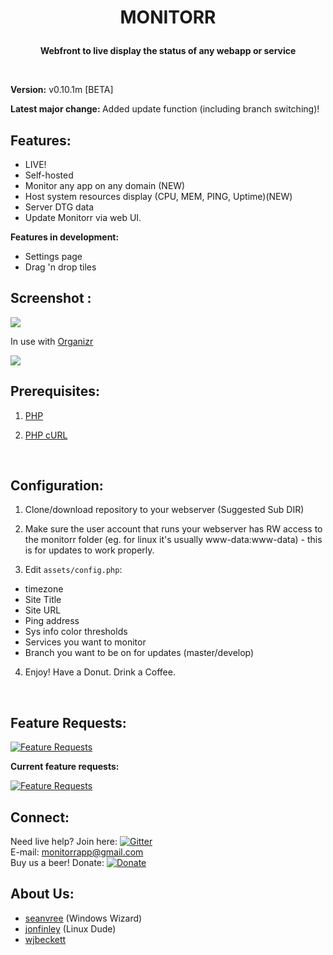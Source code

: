 # <p align="center"><b> MONITORR </b></p>

<p align="center"><b>Webfront to live display the status of any webapp or service  </b></p>
<br>

<b> Version:</b> v0.10.1m [BETA]


<b> Latest major change: </b>  Added update function (including branch switching)!

## Features:

- LIVE!
- Self-hosted
- Monitor any app on any domain (NEW)
- Host system resources display (CPU, MEM, PING, Uptime)(NEW)
- Server DTG data
- Update Monitorr via web UI.

<b> Features in development: </b>
- Settings page
- Drag 'n drop tiles


## Screenshot :

<img src="https://i.imgur.com/6fn9mMc.png[/img]">

<br>

In use with [Organizr](https://github.com/causefx/Organizr)

<img src="https://i.imgur.com/VdcgPHs.png[/img]">


## Prerequisites:
1) [PHP](https://secure.php.net/downloads.php)

2) [PHP cURL](https://secure.php.net/manual/en/book.curl.php)

<br>

## Configuration:
1) Clone/download repository to your webserver (Suggested Sub DIR)

2) Make sure the user account that runs your webserver has RW access to the monitorr folder (eg. for linux it's usually www-data:www-data) - this is for updates to work properly.

3) Edit `assets/config.php`:
 - timezone
 - Site Title
 - Site URL
 - Ping address
 - Sys info color thresholds
 - Services you want to monitor
 - Branch you want to be on for updates (master/develop)

4) Enjoy! Have a Donut. Drink a Coffee.
<br>

## Feature Requests:
 [![Feature Requests](https://cloud.githubusercontent.com/assets/390379/10127973/045b3a96-6560-11e5-9b20-31a2032956b2.png)](https://feathub.com/Monitorr/Monitorr)

<b> Current feature requests: </b>

[![Feature Requests](https://feathub.com/Monitorr/Monitorr?format=svg)](https://feathub.com/Monitorr/Monitorr)
<br>

## Connect:
Need live help?  Join here:   [![Gitter](https://badges.gitter.im/Monitorr/chat.svg)](https://gitter.im/Monitorr/Chat)
<br>
E-mail: monitorrapp@gmail.com
<br>
Buy us a beer! Donate:        [![Donate](https://img.shields.io/badge/Donate-PayPal-green.svg)](https://paypal.me/monitorrapp)

## About Us:
- [seanvree](https://github.com/seanvree) (Windows Wizard)
- [jonfinley](https://github.com/jonfinley) (Linux Dude)
- [wjbeckett](https://github.com/wjbeckett)
